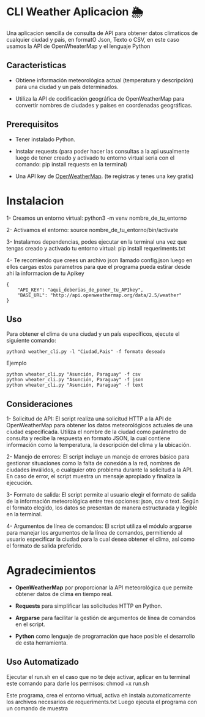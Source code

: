 # CLI Weather Aplicacion  🌦️

Una aplicacion sencilla de consulta de API para obtener datos climaticos de cualquier ciudad y pais, en formatO Json, Texto o CSV, en este caso usamos la API de OpenWheaterMap y el lenguaje Python

## Caracteristicas

- Obtiene información meteorológica actual (temperatura y descripción) para una ciudad y un país determinados.

- Utiliza la API de codificación geográfica de OpenWeatherMap para convertir nombres de ciudades y países en coordenadas geográficas.

## Prerequisitos

- Tener instalado Python.

- Instalar requests (para poder hacer las consultas a la api usualmente luego de tener creado y activado tu entorno virtual seria con el comando: pip install requests
en la terminal)

- Una API key de [OpenWeatherMap](https://openweathermap.org/api). (te registras y tenes una key gratis)

# Instalacion

1- Creamos un entorno virtual: 
python3 -m venv nombre_de_tu_entorno

2- Activamos el entorno:
source nombre_de_tu_entorno/bin/activate

3- Instalamos dependencias, podes ejecutar en la terminal una vez que tengas creado y activado tu entorno virtual:
pip install requeriments.txt

4- Te recomiendo que crees un archivo json llamado config.json luego en ellos cargas estos parametros para que el programa pueda estirar desde ahi la informacion de tu Apikey

```
{
    "API_KEY": "aqui_deberias_de_poner_tu_APIkey",
    "BASE_URL": "http://api.openweathermap.org/data/2.5/weather"
}
```


## Uso

Para obtener el clima de una ciudad y un país específicos, ejecute el siguiente comando:
```
python3 weather_cli.py -l "Ciudad,Pais" -f formato deseado
```
Ejemplo
```
python wheater_cli.py "Asunción, Paraguay" -f csv
python wheater_cli.py "Asunción, Paraguay" -f json
python wheater_cli.py "Asunción, Paraguay" -f text
```

## Consideraciones

1- Solicitud de API: El script realiza una solicitud HTTP a la API de OpenWeatherMap para obtener los datos meteorológicos actuales de una ciudad especificada. Utiliza el nombre de la ciudad como parámetro de consulta y recibe la respuesta en formato JSON, la cual contiene información como la temperatura, la descripción del clima y la ubicación.

2- Manejo de errores: El script incluye un manejo de errores básico para gestionar situaciones como la falta de conexión a la red, nombres de ciudades inválidos, o cualquier otro problema durante la solicitud a la API. En caso de error, el script muestra un mensaje apropiado y finaliza la ejecución.

3- Formato de salida: El script permite al usuario elegir el formato de salida de la información meteorológica entre tres opciones: json, csv o text. Según el formato elegido, los datos se presentan de manera estructurada y legible en la terminal.

4- Argumentos de línea de comandos: El script utiliza el módulo argparse para manejar los argumentos de la línea de comandos, permitiendo al usuario especificar la ciudad para la cual desea obtener el clima, así como el formato de salida preferido.

# Agradecimientos

- **OpenWeatherMap** por proporcionar la API meteorológica que permite obtener datos de clima en tiempo real.

- **Requests** para simplificar las solicitudes HTTP en Python.

- **Argparse** para facilitar la gestión de argumentos de línea de comandos en el script.

- **Python** como lenguaje de programación que hace posible el desarrollo de esta herramienta.


## Uso Automatizado

Ejecutar el run.sh 
en el caso que no te deje activar, aplicar en tu terminal este comando para darle los permisos: chmod +x run.sh

Este programa, crea el entorno virtual, activa eh instala automaticamente los archivos necesarios de requeriments.txt
Luego ejecuta el programa con un comando de muestra

